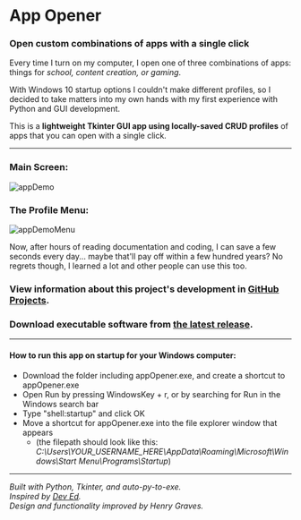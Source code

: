 # App Opener
### Open custom combinations of apps with a single click  


Every time I turn on my computer, I open one of three combinations of apps: things for *school, content creation, or gaming*.  

With Windows 10 startup options I couldn't make different profiles, so I decided to take matters into my own hands with my first experience with Python and GUI development.

This is a **lightweight Tkinter GUI app using locally-saved CRUD profiles** of apps that you can open with a single click.  

-----------------------------------------------------------------------------------------------------------------------------------------------------------------------------------

### Main Screen:
![appDemo](https://user-images.githubusercontent.com/73561858/125211603-87a94300-e275-11eb-886c-15650436f949.PNG)  

### The Profile Menu:
![appDemoMenu](https://user-images.githubusercontent.com/73561858/125211607-8c6df700-e275-11eb-8cf8-67dce95d639e.png)  
  
Now, after hours of reading documentation and coding, I can save a few seconds every day... maybe that'll pay off within a few hundred years?
No regrets though, I learned a lot and other people can use this too.  


### View information about this project's development in [GitHub Projects](https://github.com/Henry-Graves/App-Opener/projects/1).  
### Download executable software from [the latest release](https://github.com/Henry-Graves/App-Opener/releases/tag/v1.0).
-----------------------------------------------------------------------------------------------------------------------------------------------------------------------------------
#### How to run this app on startup for your Windows computer:
- Download the folder including appOpener.exe, and create a shortcut to appOpener.exe
- Open Run by pressing WindowsKey + r, or by searching for Run in the Windows search bar
- Type "shell:startup" and click OK
- Move a shortcut for appOpener.exe into the file explorer window that appears 
    - (the filepath should look like this: *C:\Users\YOUR_USERNAME_HERE\AppData\Roaming\Microsoft\Windows\Start Menu\Programs\Startup*)

-----------------------------------------------------------------------------------------------------------------------------------------------------------------------------------
  *Built with Python, Tkinter, and auto-py-to-exe.   
  Inspired by [Dev Ed](https://www.youtube.com/watch?v=jE-SpRI3K5g).  
  Design and functionality improved by Henry Graves.*  
